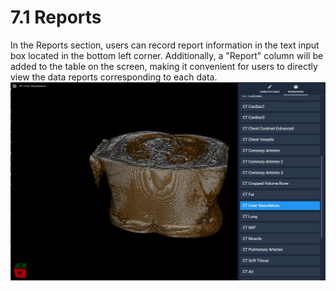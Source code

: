 # 7.1 Reports
In the Reports section, users can record report information in the text input box located in the bottom left corner. Additionally, a "Report" column will be added to the table on the screen, making it convenient for users to directly view the data reports corresponding to each data.
![Image](../../images/image_49.png)